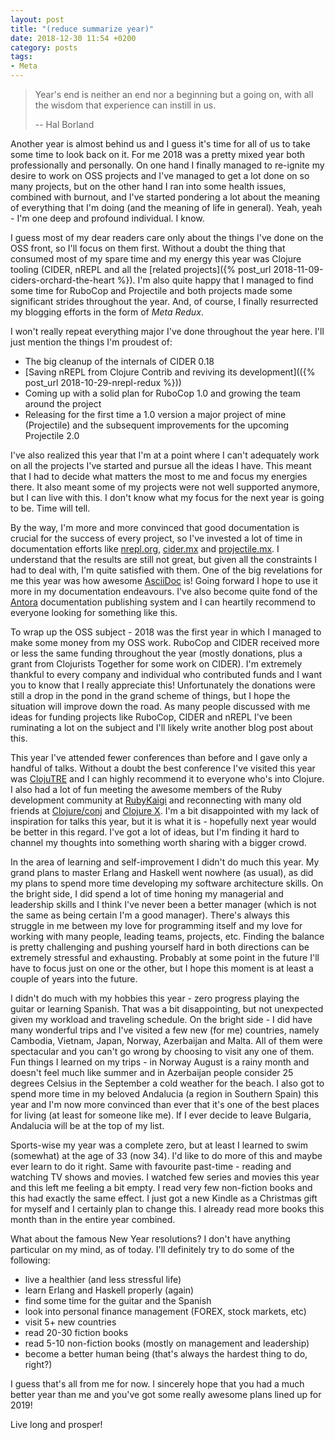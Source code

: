 ```yaml
---
layout: post
title: "(reduce summarize year)"
date: 2018-12-30 11:54 +0200
category: posts
tags:
- Meta
---
```


> Year's end is neither an end nor a beginning but a going on, with
> all the wisdom that experience can instill in us.
>
> -- Hal Borland

Another year is almost behind us and I guess it's time for all of us
to take some time to look back on it. For me 2018 was a pretty mixed
year both professionally and personally.  On one hand I finally
managed to re-ignite my desire to work on OSS projects and I've
managed to get a lot done on so many projects, but on the other hand I
ran into some health issues, combined with burnout, and I've started
pondering a lot about the meaning of everything that I'm doing (and
the meaning of life in general). Yeah, yeah - I'm one deep and
profound individual. I know.

<!--more-->

I guess most of my dear
readers care only about the things I've done on the OSS front, so I'll
focus on them first. Without a doubt the thing that consumed most of
my spare time and my energy this year was Clojure tooling (CIDER,
nREPL and all the [related projects]({% post_url
2018-11-09-ciders-orchard-the-heart %}).  I'm also quite happy that I
managed to find some time for RuboCop and Projectile and both projects
made some significant strides throughout the year. And, of course, I
finally resurrected my blogging efforts in the form of _Meta Redux_.

I won't really repeat everything major I've done throughout the year here. I'll just mention the things
I'm proudest of:

* The big cleanup of the internals of CIDER 0.18
* [Saving nREPL from Clojure Contrib and reviving its development](({% post_url 2018-10-29-nrepl-redux %}))
* Coming up with a solid plan for RuboCop 1.0 and growing the team around the project
* Releasing for the first time a 1.0 version a major project of mine (Projectile) and the subsequent improvements
for the upcoming Projectile 2.0


I've also realized this year that I'm at a point where I can't
adequately work on all the projects I've started and pursue all the
ideas I have. This meant that I had to decide what matters the most to
me and focus my energies there. It also meant some of my projects were
not well supported anymore, but I can live with this.  I don't know
what my focus for the next year is going to be. Time will tell.

By the way, I'm more and more convinced that good documentation is
crucial for the success of every project, so I've invested a lot of
time in documentation efforts like [nrepl.org](https://nrepl.org),
[cider.mx](https://www.cider.mx) and
[projectile.mx](https://www.projectile.mx). I understand that the
results are still not great, but given all the constraints I had to
deal with, I'm quite satisfied with them. One of the big revelations
for me this year was how awesome [AsciiDoc](http://asciidoc.org/) is!
Going forward I hope to use it more in my documentation
endeavours. I've also become quite fond of the
[Antora](https://antora.org/) documentation publishing system and I
can heartily recommend to everyone looking for something like this.

To wrap up the OSS subject - 2018 was the first year in which I
managed to make some money from my OSS work.  RuboCop and CIDER
received more or less the same funding throughout the year (mostly
donations, plus a grant from Clojurists Together for some work on
CIDER). I'm extremely thankful to every company and individual who
contributed funds and I want you to know that I really appreciate
this! Unfortunately the donations were still a drop in the pond in the
grand scheme of things, but I hope the situation will improve down the
road.  As many people discussed with me ideas for funding projects
like RuboCop, CIDER and nREPL I've been ruminating a lot on the
subject and I'll likely write another blog post about this.

This year I've attended fewer conferences than before and I gave only
a handful of talks. Without a doubt the best conference I've visited
this year was [ClojuTRE](https://clojutre.org/2019/) and I can highly
recommend it to everyone who's into Clojure.  I also had a lot of fun
meeting the awesome members of the Ruby development community at
[RubyKaigi](https://rubykaigi.org/2019) and reconnecting with many old friends at
[Clojure/conj](clojure-conj.org) and [Clojure
X](https://skillsmatter.com/conferences/11936-clojure-exchange-2019). I'm a bit disappointed with my lack of
inspiration for talks this year, but it is what it is - hopefully next
year would be better in this regard.  I've got a lot of ideas, but I'm
finding it hard to channel my thoughts into something worth sharing
with a bigger crowd.

In the area of learning and self-improvement I didn't do much this
year. My grand plans to master Erlang and Haskell went nowhere (as
usual), as did my plans to spend more time developing my software
architecture skills. On the bright side, I did spend a lot of time
honing my managerial and leadership skills and I think I've never been
a better manager (which is not the same as being certain I'm a good
manager).  There's always this struggle in me between my love for
programming itself and my love for working with many people,
leading teams, projects, etc. Finding the balance is pretty challenging and
pushing yourself hard in both directions can be extremely stressful
and exhausting. Probably at some point in the future I'll have to
focus just on one or the other, but I hope this moment is at least a
couple of years into the future.

I didn't do much with my hobbies this year - zero progress playing the
guitar or learning Spanish. That was a bit disappointing, but not
unexpected given my workload and traveling schedule. On the bright
side - I did have many wonderful trips and I've visited a few new (for
me) countries, namely Cambodia, Vietnam, Japan, Norway, Azerbaijan and
Malta. All of them were spectacular and you can't go wrong by choosing
to visit any one of them. Fun things I learned on my trips - in Norway
August is a rainy month and doesn't feel much like summer and in
Azerbaijan people consider 25 degrees Celsius in the September a cold
weather for the beach.  I also got to spend more time in my beloved
Andalucia (a region in Southern Spain) this year and I'm now more
convinced than ever that it's one of the best places for living (at
least for someone like me). If I ever decide to leave Bulgaria,
Andalucia will be at the top of my list.

Sports-wise my year was a complete zero, but at least I learned to swim
(somewhat) at the age of 33 (now 34). I'd like to do more of this
and maybe ever learn to do it right. Same with favourite past-time - reading
and watching TV shows and movies. I watched few series and movies this year
and this left me feeling a bit empty. I read very few non-fiction books
and this had exactly the same effect. I just got a new Kindle as a
Christmas gift for myself and I certainly plan to change this. I already
read more books this month than in the entire year combined.

What about the famous New Year resolutions? I don't have anything
particular on my mind, as of today. I'll definitely try to do some of
the following:

* live a healthier (and less stressful life)
* learn Erlang and Haskell properly (again)
* find some time for the guitar and the Spanish
* look into personal finance management (FOREX, stock markets, etc)
* visit 5+ new countries
* read 20-30 fiction books
* read 5-10 non-fiction books (mostly on management and leadership)
* become a better human being (that's always the hardest thing to do, right?)


I guess that's all from me for now. I sincerely hope that you had a much better year than me and you've got some really awesome plans lined up for 2019!

Live long and prosper!
